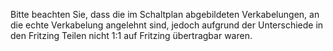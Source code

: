 Bitte beachten Sie, dass die im Schaltplan abgebildeten Verkabelungen, an die echte Verkabelung angelehnt sind, jedoch aufgrund der Unterschiede in den Fritzing Teilen nicht 1:1 auf Fritzing übertragbar waren. 
